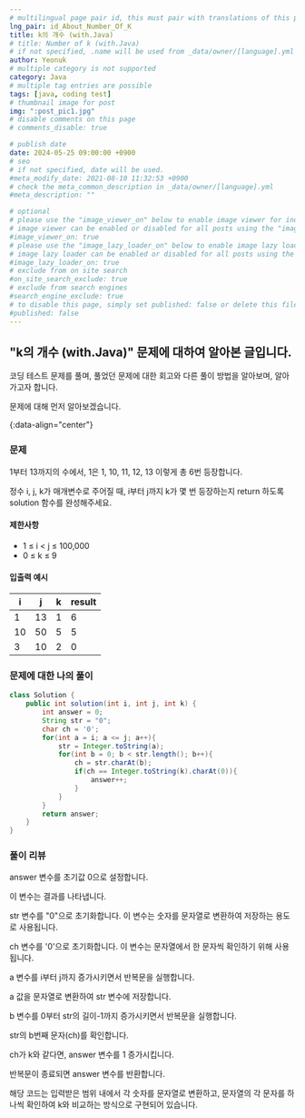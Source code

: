 ```yaml
---
# multilingual page pair id, this must pair with translations of this page. (This name must be unique)
lng_pair: id_About_Number_Of_K
title: k의 개수 (with.Java)
# title: Number of k (with.Java)
# if not specified, .name will be used from _data/owner/[language].yml
author: Yeonuk
# multiple category is not supported
category: Java
# multiple tag entries are possible
tags: [java, coding test]
# thumbnail image for post
img: ":post_pic1.jpg"
# disable comments on this page
# comments_disable: true

# publish date
date: 2024-05-25 09:00:00 +0900
# seo
# if not specified, date will be used.
#meta_modify_date: 2021-08-10 11:32:53 +0900
# check the meta_common_description in _data/owner/[language].yml
#meta_description: ""

# optional
# please use the "image_viewer_on" below to enable image viewer for individual pages or posts (_posts/ or [language]/_posts folders).
# image viewer can be enabled or disabled for all posts using the "image_viewer_posts: true" setting in _data/conf/main.yml.
#image_viewer_on: true
# please use the "image_lazy_loader_on" below to enable image lazy loader for individual pages or posts (_posts/ or [language]/_posts folders).
# image lazy loader can be enabled or disabled for all posts using the "image_lazy_loader_posts: true" setting in _data/conf/main.yml.
#image_lazy_loader_on: true
# exclude from on site search
#on_site_search_exclude: true
# exclude from search engines
#search_engine_exclude: true
# to disable this page, simply set published: false or delete this file
#published: false
---
```


<!-- outline-start -->

## "k의 개수 (with.Java)" 문제에 대하여 알아본 글입니다.

코딩 테스트 문제를 풀며, 풀었던 문제에 대한 회고와 다른 풀이 방법을 알아보며, 알아가고자 합니다.

문제에 대해 먼저 알아보겠습니다.

{:data-align="center"}

<!-- outline-end -->

### 문제

1부터 13까지의 수에서, 1은 1, 10, 11, 12, 13 이렇게 총 6번 등장합니다.

정수 i, j, k가 매개변수로 주어질 때, i부터 j까지 k가 몇 번 등장하는지 return 하도록 solution 함수를 완성해주세요.

#### 제한사항

- 1 ≤ i < j ≤ 100,000
- 0 ≤ k ≤ 9

#### 입출력 예시

<!--
| lines                     | result |
| ------------------------- | ------ |
| [[0, 1], [2, 5], [3, 9]]  | 2      |
| [[-1, 1], [1, 3], [3, 9]] | 0      |
| [[0, 5], [3, 9], [1, 10]] | 8      | -->

<!-- | before  | after   | result |
| ------- | ------- | ------ |
| "olleh" | "hello" | 1      |
| "allpe" | "apple" | 0      | -->

| i   | j   | k   | result |
| --- | --- | --- | ------ |
| 1   | 13  | 1   | 6      |
| 10  | 50  | 5   | 5      |
| 3   | 10  | 2   | 0      |

### 문제에 대한 나의 풀이

```java
class Solution {
    public int solution(int i, int j, int k) {
        int answer = 0;
        String str = "0";
        char ch = '0';
        for(int a = i; a <= j; a++){
            str = Integer.toString(a);
            for(int b = 0; b < str.length(); b++){
                ch = str.charAt(b);
                if(ch == Integer.toString(k).charAt(0)){
                    answer++;
                }
            }
        }
        return answer;
    }
}
```

### 풀이 리뷰

answer 변수를 초기값 0으로 설정합니다.

이 변수는 결과를 나타냅니다.

str 변수를 "0"으로 초기화합니다. 이 변수는 숫자를 문자열로 변환하여 저장하는 용도로 사용됩니다.

ch 변수를 '0'으로 초기화합니다. 이 변수는 문자열에서 한 문자씩 확인하기 위해 사용됩니다.

a 변수를 i부터 j까지 증가시키면서 반복문을 실행합니다.

a 값을 문자열로 변환하여 str 변수에 저장합니다.

b 변수를 0부터 str의 길이-1까지 증가시키면서 반복문을 실행합니다.

str의 b번째 문자(ch)를 확인합니다.

ch가 k와 같다면, answer 변수를 1 증가시킵니다.

반복문이 종료되면 answer 변수를 반환합니다.

해당 코드는 입력받은 범위 내에서 각 숫자를 문자열로 변환하고, 문자열의 각 문자를 하나씩 확인하여 k와 비교하는 방식으로 구현되어 있습니다.
